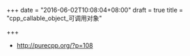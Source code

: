 +++
date = "2016-06-02T10:08:04+08:00"
draft = true
title = "cpp_callable_object_可调用对象"

+++

* http://purecpp.org/?p=108

